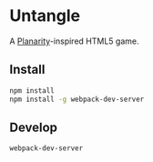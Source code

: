 # Untangle

A [Planarity](https://en.wikipedia.org/wiki/Planarity)-inspired HTML5 game.

## Install

```sh
npm install
npm install -g webpack-dev-server
```

## Develop

```sh
webpack-dev-server
```
